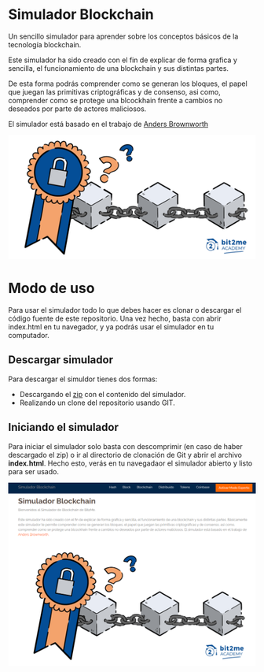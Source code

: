 # Simulador Blockchain
Un sencillo simulador para aprender sobre los conceptos básicos de la tecnología blockchain.

Este simulador ha sido creado con el fin de explicar de forma grafica y sencilla, el funcionamiento de una blockchain y sus distintas partes. 

De esta forma podrás comprender como se generan los bloques, el papel que juegan las primitivas criptográficas y de consenso, 
asi como, comprender como se protege una blcockhain frente a cambios no deseados por parte de actores maliciosos. 

El simulador está basado en el trabajo de [Anders Brownworth](https://github.com/anders94)

![Simulador de blockchains de Bit2Me](/images/blockchain-bit2me.png) 

# Modo de uso

Para usar el simulador todo lo que debes hacer es clonar o descargar el código fuente de este repositorio. Una vez hecho, basta con abrir index.html en tu navegador, y ya podrás usar el simulador en tu computador. 

## Descargar simulador

Para descargar el simuldor tienes dos formas:

- Descargando el [zip](https://github.com/yukiteruamano/yukiteruamano.github.io/archive/refs/heads/master.zip) con el contenido del simulador. 
- Realizando un clone del repositorio usando GIT.

## Iniciando el simulador
Para iniciar el simulador solo basta con descomprimir (en caso de haber descargado el zip) o ir al directorio de clonación de Git y abrir el archivo **index.html**. Hecho esto, verás en tu navegadaor el simulador abierto y listo para ser usado. 

![Simulador de blockchains de Bit2Me](/images/blockchain-bit2me-browser.png) 
